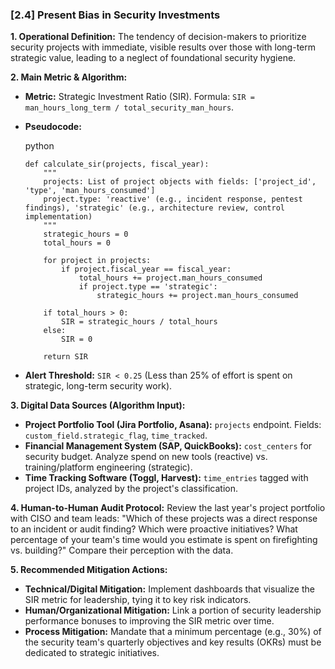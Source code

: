 ### **[2.4] Present Bias in Security Investments**

**1. Operational Definition:**
The tendency of decision-makers to prioritize security projects with immediate, visible results over those with long-term strategic value, leading to a neglect of foundational security hygiene.

**2. Main Metric & Algorithm:**

- **Metric:** Strategic Investment Ratio (SIR). Formula: `SIR = man_hours_long_term / total_security_man_hours`.

- **Pseudocode:**

  python

  ```
  def calculate_sir(projects, fiscal_year):
      """
      projects: List of project objects with fields: ['project_id', 'type', 'man_hours_consumed']
      project.type: 'reactive' (e.g., incident response, pentest findings), 'strategic' (e.g., architecture review, control implementation)
      """
      strategic_hours = 0
      total_hours = 0
  
      for project in projects:
          if project.fiscal_year == fiscal_year:
              total_hours += project.man_hours_consumed
              if project.type == 'strategic':
                  strategic_hours += project.man_hours_consumed
  
      if total_hours > 0:
          SIR = strategic_hours / total_hours
      else:
          SIR = 0
  
      return SIR
  ```

  

- **Alert Threshold:** `SIR < 0.25` (Less than 25% of effort is spent on strategic, long-term security work).

**3. Digital Data Sources (Algorithm Input):**

- **Project Portfolio Tool (Jira Portfolio, Asana):** `projects` endpoint. Fields: `custom_field.strategic_flag`, `time_tracked`.
- **Financial Management System (SAP, QuickBooks):** `cost_centers` for security budget. Analyze spend on new tools (reactive) vs. training/platform engineering (strategic).
- **Time Tracking Software (Toggl, Harvest):** `time_entries` tagged with project IDs, analyzed by the project's classification.

**4. Human-to-Human Audit Protocol:**
Review the last year's project portfolio with CISO and team leads: "Which of these projects was a direct response to an incident or audit finding? Which were proactive initiatives? What percentage of your team's time would you estimate is spent on firefighting vs. building?" Compare their perception with the data.

**5. Recommended Mitigation Actions:**

- **Technical/Digital Mitigation:** Implement dashboards that visualize the SIR metric for leadership, tying it to key risk indicators.
- **Human/Organizational Mitigation:** Link a portion of security leadership performance bonuses to improving the SIR metric over time.
- **Process Mitigation:** Mandate that a minimum percentage (e.g., 30%) of the security team's quarterly objectives and key results (OKRs) must be dedicated to strategic initiatives.